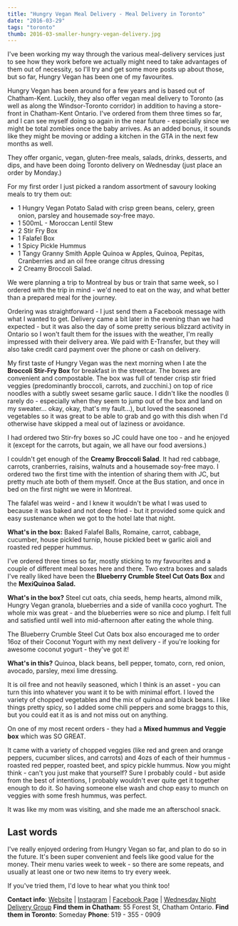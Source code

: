 ```yaml
---
title: "Hungry Vegan Meal Delivery - Meal Delivery in Toronto"
date: "2016-03-29"
tags: "toronto"
thumb: 2016-03-smaller-hungry-vegan-delivery.jpg
---
```

I've been working my way through the various meal-delivery services just to see how they work before we actually might need to take advantages of them out of necessity, so I'll try and get some more posts up about those, but so far, Hungry Vegan has been one of my favourites.

Hungry Vegan has been around for a few years and is based out of Chatham-Kent. Luckily, they also offer vegan meal delivery to Toronto (as well as along the Windsor-Toronto corridor) in addition to having a store-front in Chatham-Kent Ontario. I've ordered from them three times so far, and I can see myself doing so again in the near future - especially since we might be total zombies once the baby arrives. As an added bonus, it sounds like they might be moving or adding a kitchen in the GTA in the next few months as well.

They offer organic, vegan, gluten-free meals, salads, drinks, desserts, and dips, and have been doing Toronto delivery on Wednesday (just place an order by Monday.)

For my first order I just picked a random assortment of savoury looking meals to try them out:

- 1 Hungry Vegan Potato Salad with crisp green beans, celery, green onion, parsley and housemade soy-free mayo.
- 1 500mL - Moroccan Lentil Stew
- 2 Stir Fry Box
- 1 Falafel Box
- 1 Spicy Pickle Hummus
- 1 Tangy Granny Smith Apple Quinoa w Apples, Quinoa, Pepitas, Cranberries and an oil free orange citrus dressing
- 2 Creamy Broccoli Salad.

We were planning a trip to Montreal by bus or train that same week, so I ordered with the trip in mind - we'd need to eat on the way, and what better than a prepared meal for the journey.

Ordering was straightforward - I just send them a Facebook message with what I wanted to get. Delivery came a bit later in the evening than we had expected - but it was also the day of some pretty serious blizzard activity in Ontario so I won't fault them for the issues with the weather, I'm really impressed with their delivery area. We paid with E-Transfer, but they will also take credit card payment over the phone or cash on delivery.

My first taste of Hungry Vegan was the next morning when I ate the **Broccoli Stir-Fry Box** for breakfast in the streetcar. The boxes are convenient and compostable. The box was full of tender crisp stir fried veggies (predominantly broccoli, carrots, and zucchini.) on top of rice noodles with a subtly sweet sesame garlic sauce. I didn't like the noodles (I rarely do - especially when they seem to jump out of the box and land on my sweater... okay, okay, that's my fault...), but loved the seasoned vegetables so it was great to be able to grab and go with this dish when I'd otherwise have skipped a meal out of laziness or avoidance.

I had ordered two Stir-fry boxes so JC could have one too - and he enjoyed it (except for the carrots, but again, we all have our food aversions.)

I couldn't get enough of the **Creamy Broccoli Salad**. It had red cabbage, carrots, cranberries, raisins, walnuts and a housemade soy-free mayo. I ordered two the first time with the intention of sharing them with JC, but pretty much ate both of them myself. Once at the Bus station, and once in bed on the first night we were in Montreal.

The falafel was weird - and I knew it wouldn't be what I was used to because it was baked and not deep fried - but it provided some quick and easy sustenance when we got to the hotel late that night. 

**What's in the box:** Baked Falafel Balls, Romaine, carrot, cabbage, cucumber, house pickled turnip, house pickled beet w garlic aioli and roasted red pepper hummus.

I've ordered three times so far, mostly sticking to my favourites and a couple of different meal boxes here and there. Two extra boxes and salads I've really liked have been the **Blueberry Crumble Steel Cut Oats Box** and the **MexiQuinoa Salad.**

**What's in the box?** Steel cut oats, chia seeds, hemp hearts, almond milk, Hungry Vegan granola, blueberries and a side of vanilla coco yoghurt. The whole mix was great - and the blueberries were so nice and plump. I felt full and satisfied until well into mid-afternoon after eating the whole thing.

The Blueberry Crumble Steel Cut Oats box also encouraged me to order 16oz of their Coconut Yogurt with my next delivery - if you're looking for awesome coconut yogurt - they've got it!

**What's in this?** Quinoa, black beans, bell pepper, tomato, corn, red onion, avocado, parsley, mexi lime dressing.

It is oil free and not heavily seasoned, which I think is an asset - you can turn this into whatever you want it to be with minimal effort. I loved the variety of chopped vegetables and the mix of quinoa and black beans. I like things pretty spicy, so I added some chili peppers and some braggs to this, but you could eat it as is and not miss out on anything.

On one of my most recent orders - they had a **Mixed hummus and Veggie box** which was SO GREAT.

It came with a variety of chopped veggies (like red and green and orange peppers, cucumber slices, and carrots) and 4ozs of each of their hummus - roasted red pepper, roasted beet, and spicy pickle hummus. Now you might think - can't you just make that yourself? Sure I probably could - but aside from the best of intentions, I probably wouldn't ever quite get it together enough to do it. So having someone else wash and chop easy to munch on veggies with some fresh hummus, was perfect.

It was like my mom was visiting, and she made me an afterschool snack.

## Last words

I've really enjoyed ordering from Hungry Vegan so far, and plan to do so in the future. It's been super convenient and feels like good value for the money. Their menu varies week to week - so there are some repeats, and usually at least one or two new items to try every week.

If you've tried them, I'd love to hear what you think too!

**Contact info**: [Website](http://www.hungryvegan.ca/) | [Instagram](https://www.instagram.com/hungryveg/) | [Facebook Page](https://www.facebook.com/HungryVegan1) | [Wednesday Night Delivery Group](https://www.facebook.com/groups/557312871100719/) **Find them in Chatham**: 55 Forest St, Chatham Ontario. **Find them in Toronto**: Someday **Phone**: 519 - 355 - 0909
